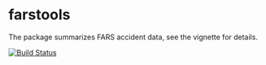 # farstools

The package summarizes FARS accident data, see the vignette for details.

[![Build Status](https://travis-ci.org/piotrp1/fars_tools.svg?branch=master)](https://travis-ci.org/piotrp1/fars_tools)

